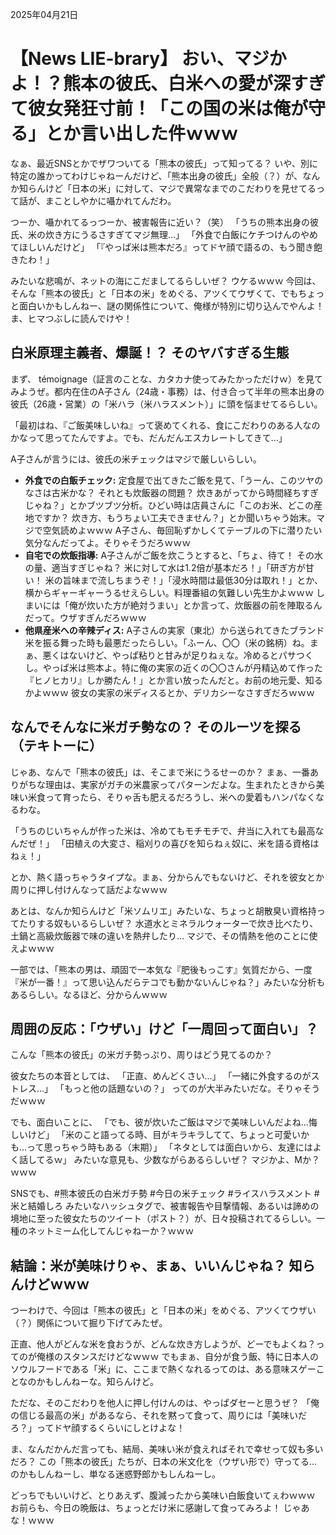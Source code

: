 2025年04月21日

# 【News LIE-brary】 おい、マジかよ！？熊本の彼氏、白米への愛が深すぎて彼女発狂寸前！「この国の米は俺が守る」とか言い出した件ｗｗｗ

なぁ、最近SNSとかでザワついてる「熊本の彼氏」って知ってる？
いや、別に特定の誰かってわけじゃねーんだけど、「熊本出身の彼氏」全般（？）が、なんか知らんけど「日本の米」に対して、マジで異常なまでのこだわりを見せてるって話が、まことしやかに囁かれてんだわ。

つーか、囁かれてるっつーか、被害報告に近い？（笑）
「うちの熊本出身の彼氏、米の炊き方にうるさすぎてマジ無理…」
「外食で白飯にケチつけんのやめてほしいんだけど」
「『やっぱ米は熊本だろ』ってドヤ顔で語るの、もう聞き飽きたわ！」

みたいな悲鳴が、ネットの海にこだましてるらしいぜ？ ウケるｗｗｗ
今回は、そんな「熊本の彼氏」と「日本の米」をめぐる、アツくてウザくて、でもちょっと面白いかもしんねー、謎の関係性について、俺様が特別に切り込んでやんよ！ ま、ヒマつぶしに読んでけや！

## 白米原理主義者、爆誕！？ そのヤバすぎる生態

まず、 témoignage（証言のことな、カタカナ使ってみたかっただけｗ）を見てみようぜ。都内在住のA子さん（24歳・事務）は、付き合って半年の熊本出身の彼氏（26歳・営業）の「米ハラ（米ハラスメント）」に頭を悩ませてるらしい。

「最初はね、『ご飯美味しいね』って褒めてくれる、食にこだわりのある人なのかなって思ってたんですよ。でも、だんだんエスカレートしてきて…」

A子さんが言うには、彼氏の米チェックはマジで厳しいらしい。

*   **外食での白飯チェック:** 定食屋で出てきたご飯を見て、「うーん、このツヤのなさは古米かな？ それとも炊飯器の問題？ 炊きあがってから時間経ちすぎじゃね？」とかブツブツ分析。ひどい時は店員さんに「このお米、どこの産地ですか？ 炊き方、もうちょい工夫できません？」とか聞いちゃう始末。マジで空気読めよｗｗｗ A子さん、毎回恥ずかしくてテーブルの下に潜りたい気分なんだってよ。そりゃそうだろｗｗｗ
*   **自宅での炊飯指導:** A子さんがご飯を炊こうとすると、「ちょ、待て！ その水の量、適当すぎじゃね？ 米に対して水は1.2倍が基本だろ！」「研ぎ方が甘い！ 米の旨味まで流しちまうぞ！」「浸水時間は最低30分は取れ！」とか、横からギャーギャーうるせえらしい。料理番組の気難しい先生かよｗｗｗ しまいには「俺が炊いた方が絶対うまい」とか言って、炊飯器の前を陣取るんだって。ウザすぎんだろｗｗｗ
*   **他県産米への辛辣ディス:** A子さんの実家（東北）から送られてきたブランド米を振る舞った時も最悪だったらしい。「ふーん、〇〇（米の銘柄）ね。まぁ、悪くはないけど、やっぱ粘りと甘みが足りねぇな。冷めるとパサつくし。やっぱ米は熊本よ。特に俺の実家の近くの〇〇さんが丹精込めて作った『ヒノヒカリ』しか勝たん！」とか言い放ったんだと。お前の地元愛、知るかよｗｗｗ 彼女の実家の米ディスるとか、デリカシーなさすぎだろｗｗｗ

## なんでそんなに米ガチ勢なの？ そのルーツを探る（テキトーに）

じゃあ、なんで「熊本の彼氏」は、そこまで米にうるせーのか？
まぁ、一番ありがちな理由は、実家がガチの米農家ってパターンだよな。生まれたときから美味い米食って育ったら、そりゃ舌も肥えるだろうし、米への愛着もハンパなくなるわな。

「うちのじいちゃんが作った米は、冷めてもモチモチで、弁当に入れても最高なんだぜ！」
「田植えの大変さ、稲刈りの喜びを知らねぇ奴に、米を語る資格はねぇ！」

とか、熱く語っちゃうタイプな。まぁ、分からんでもないけど、それを彼女とか周りに押し付けんなって話だよなｗｗｗ

あとは、なんか知らんけど「米ソムリエ」みたいな、ちょっと胡散臭い資格持ってたりする奴もいるらしいぜ？ 水道水とミネラルウォーターで炊き比べたり、土鍋と高級炊飯器で味の違いを熱弁したり… マジで、その情熱を他のことに使えよｗｗｗ

一部では、「熊本の男は、頑固で一本気な『肥後もっこす』気質だから、一度『米が一番！』って思い込んだらテコでも動かないんじゃね？」みたいな分析もあるらしい。なるほど、分からんｗｗｗ

## 周囲の反応：「ウザい」けど「一周回って面白い」？

こんな「熊本の彼氏」の米ガチ勢っぷり、周りはどう見てるのか？

彼女たちの本音としては、
「正直、めんどくさい…」
「一緒に外食するのがストレス…」
「もっと他の話題ないの？」
ってのが大半みたいだな。そりゃそうだｗｗｗ

でも、面白いことに、
「でも、彼が炊いたご飯はマジで美味しいんだよね…悔しいけど」
「米のこと語ってる時、目がキラキラしてて、ちょっと可愛いかも…って思っちゃう時もある（末期）」
「ネタとしては面白いから、友達にはよく話してるｗ」
みたいな意見も、少数ながらあるらしいぜ？ マジかよ、Mか？ｗｗｗ

SNSでも、#熊本彼氏の白米ガチ勢 #今日の米チェック #ライスハラスメント #米と結婚しろ みたいなハッシュタグで、被害報告や目撃情報、あるいは諦めの境地に至った彼女たちのツイート（ポスト？）が、日々投稿されてるらしい。一種のネットミーム化してんじゃねーか？ｗｗｗ

## 結論：米が美味けりゃ、まぁ、いいんじゃね？ 知らんけどｗｗｗ

つーわけで、今回は「熊本の彼氏」と「日本の米」をめぐる、アツくてウザい（？）関係について掘り下げてみたぜ。

正直、他人がどんな米を食おうが、どんな炊き方しようが、どーでもよくね？ってのが俺様のスタンスだけどなｗｗｗ
でもまぁ、自分が食う飯、特に日本人のソウルフードである「米」に、ここまで熱くなれるってのは、ある意味スゲーことなのかもしんねーな。知らんけど。

ただな、そのこだわりを他人に押し付けんのは、やっぱダセーと思うぜ？
「俺の信じる最高の米」があるなら、それを黙って食って、周りには「美味いだろ？」ってドヤ顔するくらいにしとけよな！

ま、なんだかんだ言っても、結局、美味い米が食えればそれで幸せって奴も多いだろ？
この「熊本の彼氏」たちが、日本の米文化を（ウザい形で）守ってる…のかもしんねーし、単なる迷惑野郎かもしんねーし。

どっちでもいいけど、とりあえず、腹減ったから美味い白飯食いてぇわｗｗｗ
お前らも、今日の晩飯は、ちょっとだけ米に感謝して食ってみろよ！ じゃあな！ｗｗｗ